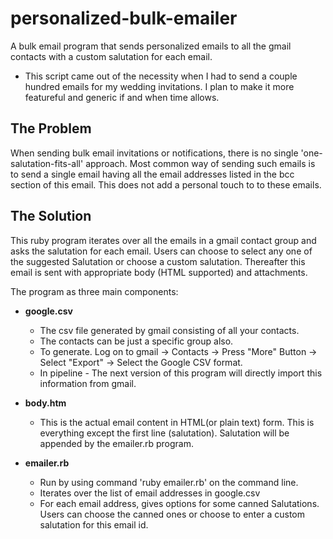 # personalized-bulk-emailer

A bulk email program that sends personalized emails to all the gmail contacts with a custom salutation for each email.

- This script came out of the necessity when I had to send a couple hundred emails for my wedding invitations. I plan to make it more featureful and generic if and when time allows.

## The Problem
When sending bulk email invitations or notifications, there is no single 'one-salutation-fits-all' approach. Most common way of sending such emails is to send a single email having all the email addresses listed in the bcc section of this email. This does not add a personal touch to to these emails.

## The Solution
This ruby program iterates over all the emails in a gmail contact group and asks the salutation for each email. Users can choose to select any one of the suggested Salutation or choose a custom salutation. Thereafter this email is sent with appropriate body (HTML supported) and attachments.

The program as three main components:

* **google.csv**
    * The csv file generated by gmail consisting of all your contacts.
    * The contacts can be just a specific group also.
    * To generate. Log on to gmail -> Contacts -> Press "More" Button -> Select "Export" -> Select the Google CSV format.
    * In pipeline - The next version of this program will directly import this information from gmail.

* **body.htm**
    * This is the actual email content in HTML(or plain text) form. This is everything except the first line (salutation). 
Salutation will be appended by the emailer.rb program.

* **emailer.rb**
    * Run by using command 'ruby emailer.rb' on the command line.
    * Iterates over the list of email addresses in google.csv
    * For each email address, gives options for some canned Salutations. Users can choose the canned ones or choose to enter a custom salutation for this email id.


